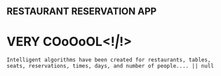 
## RESTAURANT RESERVATION APP
# VERY COoOoOL<!_|_!>
`Intelligent algorithms have been created for restaurants, tables, seats, reservations, times, days, and number of people.... || null`
